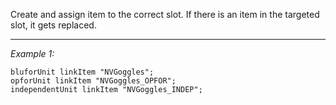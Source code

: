 Create and assign item to the correct slot. If there is an item in the targeted slot, it gets replaced.


---
*Example 1:*
```sqf
bluforUnit linkItem "NVGoggles";
opforUnit linkItem "NVGoggles_OPFOR";
independentUnit linkItem "NVGoggles_INDEP";
```